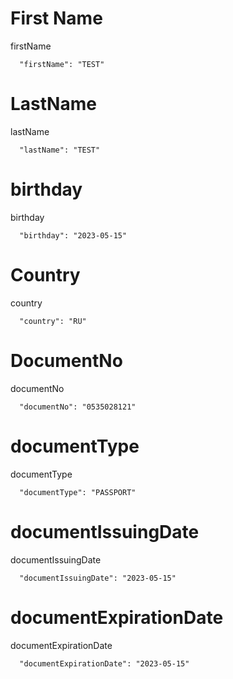 # First Name

firstName

```
  "firstName": "TEST"
```

# LastName

lastName

```
  "lastName": "TEST"
```

# birthday

birthday

```
  "birthday": "2023-05-15"
```

# Country

country

```
  "country": "RU"
```

# DocumentNo

documentNo

```
  "documentNo": "0535028121"
```

# documentType

documentType

```
  "documentType": "PASSPORT"
```


# documentIssuingDate

documentIssuingDate

```
  "documentIssuingDate": "2023-05-15"
```


# documentExpirationDate

documentExpirationDate

```
  "documentExpirationDate": "2023-05-15"
```
